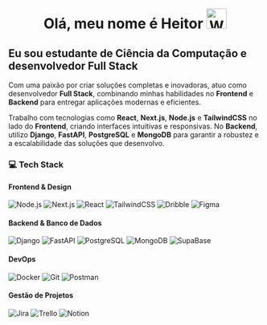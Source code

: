 <div>
    <h1 align="center">Olá, meu nome é Heitor <img src="https://media.tenor.com/SNL9_xhZl9oAAAAj/waving-hand-joypixels.gif" alt="Waving Hand" width="40"></h1>
    <h2>Eu sou estudante de Ciência da Computação e desenvolvedor Full Stack</h2>
    <p>Com uma paixão por criar soluções completas e inovadoras, atuo como desenvolvedor <strong>Full Stack</strong>, combinando minhas habilidades no <strong>Frontend</strong> e <strong>Backend</strong> para entregar aplicações modernas e eficientes.</p>
    <p>Trabalho com tecnologias como <strong>React</strong>, <strong>Next.js</strong>, <strong>Node.js</strong> e <strong>TailwindCSS</strong> no lado do <strong>Frontend</strong>, criando interfaces intuitivas e responsivas. No <strong>Backend</strong>, utilizo <strong>Django</strong>, <strong>FastAPI</strong>, <strong>PostgreSQL</strong> e <strong>MongoDB</strong> para garantir a robustez e a escalabilidade das soluções que desenvolvo.</p>
    <!--   -->
    <h3>💻 Tech Stack</h3>
    <h4>Frontend & Design</h4>
    <p>
        <img src="https://img.shields.io/badge/node.js-339933?style=flat&logo=Node.js&logoColor=white" alt="Node.js">
        <img src="https://img.shields.io/badge/Next-black?style=flat&logo=next.js&logoColor=white" alt="Next.js" />
        <img src="https://img.shields.io/badge/-ReactJs-white?logo=react&logoColor=blue&style=flat" alt="React" />
        <img src="https://img.shields.io/badge/Tailwind_CSS-grey?style=flat&logo=tailwind-css&logoColor=38B2AC" alt="TailwindCSS"></img>
        <img src="https://img.shields.io/badge/Dribbble-EA4C89?logo=dribbble&logoColor=white" alt="Dribble">
        <img src="https://img.shields.io/badge/Figma-333333?logo=figma&logoColor=white" alt="Figma">
    </p>
    <!--   -->
    <h4>Backend & Banco de Dados</h4>
    <p>
        <img src="https://img.shields.io/badge/Django-%23092E20.svg?logo=django&logoColor=white" alt="Django">
        <img src="https://img.shields.io/badge/FastAPI-0c9b8d.svg?logo=fastapi&logoColor=white" alt="FastAPI"></img>
        <img src="https://img.shields.io/badge/Postgres-%23316192.svg?logo=postgresql&logoColor=white" alt="PostgreSQL">
        <img src="https://img.shields.io/badge/MongoDB-%234ea94b.svg?logo=mongodb&logoColor=white" alt="MongoDB">
        <img src="https://img.shields.io/badge/Supabase-3FCF8E?logo=supabase&logoColor=white" alt="SupaBase"></img>
    </p>
    <!--   -->
    <h4>DevOps</h4>
    <p>
        <img src="https://img.shields.io/badge/Docker-2496ED?logo=docker&logoColor=fff" alt="Docker">
        <img src="https://img.shields.io/badge/Git-F05032?logo=git&logoColor=fff" alt="Git">
        <img src="https://img.shields.io/badge/Postman-ff6c37?style=flat&logo=Postman&logoColor=white" alt="Postman">
    </p>
    <!--   -->
    <h4>Gestão de Projetos</h4>
    <p>
        <img src="https://img.shields.io/badge/Jira-0052CC?style=flat&logo=Jira&logoColor=white" alt="Jira"></img>
        <img src="https://img.shields.io/badge/Trello-0052CC?logo=trello&logoColor=white" alt="Trello">
        <img src="https://img.shields.io/badge/Notion-000000?logo=notion&logoColor=white" alt="Notion">
    </p>
</div>
